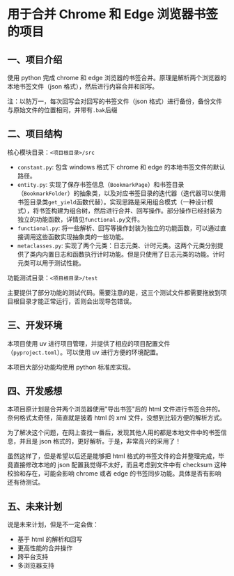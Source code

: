 # 用于合并 Chrome 和 Edge 浏览器书签的项目

## 一、项目介绍

使用 python 完成 chrome 和 edge 浏览器的书签合并。原理是解析两个浏览器的本地书签文件（json 格式），然后进行内容合并和回写。

注：以防万一，每次回写会对回写的书签文件（json 格式）进行备份，备份文件与原始文件的位置相同，并带有`.bak`后缀

## 二、项目结构

核心模块目录：`<项目根目录>/src`

- `constant.py`: 包含 windows 格式下 chrome 和 edge 的本地书签文件的默认路径。
- `entity.py`: 实现了保存书签信息（`BookmarkPage`）和书签目录（`BookmarkFolder`）的抽象类，以及对应书签目录的迭代器（迭代器可以使用书签目录类`get_yield`函数代替）。实现思路是采用组合模式（一种设计模式），将书签构建为组合树，然后进行合并、回写操作。部分操作已经封装为独立的功能函数，详情见`functional.py`文件。
- `functional.py`: 将一些解析、回写等操作封装为独立的功能函数，可以通过直接调用这些函数实现抽象类的一些功能。
- `metaclasses.py`: 实现了两个元类：日志元类、计时元类。这两个元类分别提供了类内内置日志和函数执行计时功能。但是只使用了日志元类的功能。计时元类可以用于测试性能。

功能测试目录：`<项目根目录>/test`

主要提供了部分功能的测试代码。需要注意的是，这三个测试文件都需要拖放到项目根目录才能正常运行，否则会出现导包错误。

## 三、开发环境

本项目使用 uv 进行项目管理，并提供了相应的项目配置文件（`pyproject.toml`）。可以使用 uv 进行方便的环境配置。

本项目大部分功能均使用 python 标准库实现。

## 四、开发感想

本项目原计划是合并两个浏览器使用"导出书签"后的 html 文件进行书签合并的。奈何格式太奇怪，简直就是披着 html 的 xml 文件，没想到比较方便的解析方式。

为了解决这个问题，在网上查找一番后，发现其他人用的都是本地文件中的书签信息，并且是 json 格式的，更好解析。于是，非常高兴的采用了！

虽然这样了，但是希望以后还是能够把 html 格式的书签文件的合并整理完成，毕竟直接修改本地的 json 配置我觉得不太好，而且考虑到文件中有 checksum 这种校验和存在，可能会影响 chrome 或者 edge 的书签同步功能。具体是否有影响还有待测试。

## 五、未来计划

说是未来计划，但是不一定会做：

- 基于 html 的解析和回写
- 更高性能的合并操作
- 跨平台支持
- 多浏览器支持
